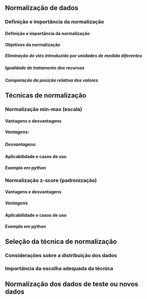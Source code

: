 ## Normalização de dados
### Definição e importância da normalização
#### Definição e importância da normalização
#### Objetivos da normalização
##### Eliminação do viés introduzido por unidades de medida diferentes
##### Igualdade de tratamento dos recursos
##### Comparação da posição relativa dos valores
## Técnicas de normalização
### Normalização min-max (escala)
#### Vantagens e desvantagens
##### Vantagens:
##### Desvantagens:
#### Aplicabilidade e casos de uso
#### Exemplo em python
### Normalização z-score (padronização)
#### Vantagens e desvantagens
##### Vantagens
#### Aplicabilidade e casos de uso
#### Exemplo em python
## Seleção da técnica de normalização
### Considerações sobre a distribuição dos dados
### Importância da escolha adequada da técnica
## Normalização dos dados de teste ou novos dados
